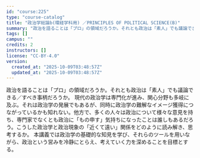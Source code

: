 ```yaml
---
id: "course:225"
type: "course-catalog"
title: "政治学総論b(環経学科用) ／PRINCIPLES OF POLITICAL SCIENCE(B)"
summary: "政治を語ることは「プロ」の領域だろうか。それとも政治は「素人」でも議論できる／すべき事柄だろうか。 現代の政治学は専門化が進み、関心分野も多岐に及ぶ。それは政治学の発展でもあるが、同時に政治学の難解なイメージ獲得につながっているかも知れない…"
tags: []
campus: ""
credits: 2
instructors: []
license: "CC-BY-4.0"
version:
  created_at: "2025-10-09T03:48:57Z"
  updated_at: "2025-10-09T03:48:57Z"
---
```

政治を語ることは「プロ」の領域だろうか。それとも政治は「素人」でも議論できる／すべき事柄だろうか。 現代の政治学は専門化が進み、関心分野も多岐に及ぶ。それは政治学の発展でもあるが、同時に政治学の難解なイメージ獲得につながっているかも知れない。他方で、多くの人々は政治について様々な意見を持ち、専門家でなくとも政治に「もの申す」気持ちになったことは誰しもあるだろう。こうした政治学と政治現象の「近くて遠い」関係をどのように読み解き、思考するか。 本講義では政治学の基礎的な知見を学び、それらのツールを用いながら、政治という営みを冷静にとらえ、考えていく力を深めることを目標とする。
